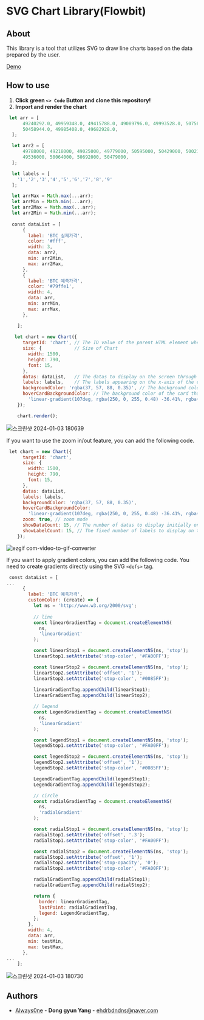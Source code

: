 # SVG Chart Library(Flowbit)
## About
This library is a tool that utilizes SVG to draw line charts based on the data prepared by the user.

[Demo](https://frontserver.apps.sys.paas-ta-dev10.kr/)
## How to use
1. **Click green `<> Code` Button and clone this repository!**
2. **Import and render the chart**
```js
 let arr = [
      49240292.0, 49959348.0, 49415788.0, 49089796.0, 49993528.0, 50756712.0,
      50458944.0, 49985408.0, 49682928.0,
  ];

  let arr2 = [
      49788000, 49218000, 49025000, 49779000, 50595000, 50429000, 50021000,
      49536000, 50064000, 50692000, 50479000, 
  ];

  let labels = [
	'1','2','3','4','5','6','7','8','9'
  ];

  let arrMax = Math.max(...arr);
  let arrMin = Math.min(...arr);
  let arr2Max = Math.max(...arr);
  let arr2Min = Math.min(...arr);
  
  const dataList = [
      {
        label: 'BTC 실제가격',
        color: '#fff',
        width: 3,
        data: arr2,
        min: arr2Min,
        max: arr2Max,
      },
      {
        label: 'BTC 예측가격',
        color: '#79ffe1',
        width: 4,
        data: arr,
        min: arrMin,
        max: arrMax,
      },

    ];
   
   let chart = new Chart({
      targetId: 'chart', // The ID value of the parent HTML element where the chart will be generated.
      size: {            // Size of Chart
        width: 1500, 
        height: 790, 
        font: 15,    
      },
      datas: dataList,   // The datas to display on the screen through the chart.
      labels: labels,    // The labels appearing on the x-axis of the chart.
      backgroundColor: 'rgba(37, 57, 88, 0.35)', // The background color of chart
      hoverCardBackgroundColor: // The background color of the card that appears when hovering over the chart.
        'linear-gradient(107deg, rgba(250, 0, 255, 0.48) -36.41%, rgba(72, 81, 155, 0.78) 75.37%)',
    });

	chart.render();
```

![스크린샷 2024-01-03 180639](https://github.com/ehdrbdndns/flowbit-lib/assets/60888473/4f42ff77-d038-41aa-a924-13aa873a5f8c)

If you want to use the zoom in/out feature, you can add the following code.

```js
 let chart = new Chart({
      targetId: 'chart',
      size: {
        width: 1500,
        height: 790,
        font: 15,
      },
      datas: dataList,
      labels: labels,
      backgroundColor: 'rgba(37, 57, 88, 0.35)',
      hoverCardBackgroundColor:
        'linear-gradient(107deg, rgba(250, 0, 255, 0.48) -36.41%, rgba(72, 81, 155, 0.78) 75.37%)',
      zoom: true, // zoom mode
      showDataCount: 15, // The number of datas to display initially on the screen.
      showLabelCount: 15, // The fixed number of labels to display on the screen consistently.
    });
```

![ezgif com-video-to-gif-converter](https://github.com/ehdrbdndns/flowbit-lib/assets/60888473/4b39e6fa-3c22-49ca-b2c4-806c3c2163dd)

If you want to apply gradient colors, you can add the following code.
You need to create gradients directly using the SVG `<defs>` tag.

```js
 const dataList = [
...
      {
        label: 'BTC 예측가격',
        customColor: (create) => {
          let ns = 'http://www.w3.org/2000/svg';
          
          // line
          const linearGradientTag = document.createElementNS(
            ns,
            'linearGradient'
          );

          const linearStop1 = document.createElementNS(ns, 'stop');
          linearStop1.setAttribute('stop-color', '#FA00FF');

          const linearStop2 = document.createElementNS(ns, 'stop');
          linearStop2.setAttribute('offset', '1');
          linearStop2.setAttribute('stop-color', '#0085FF');
          
          linearGradientTag.appendChild(linearStop1);
          linearGradientTag.appendChild(linearStop2);

          // legend
          const LegendGradientTag = document.createElementNS(
            ns,
            'linearGradient'
          );

          const legendStop1 = document.createElementNS(ns, 'stop');
          legendStop1.setAttribute('stop-color', '#FA00FF');

          const legendStop2 = document.createElementNS(ns, 'stop');
          legendStop2.setAttribute('offset', '1');
          legendStop2.setAttribute('stop-color', '#0085FF');

          LegendGradientTag.appendChild(legendStop1);
          LegendGradientTag.appendChild(legendStop2);

          // circle
          const radialGradientTag = document.createElementNS(
            ns,
            'radialGradient'
          );

          const radialStop1 = document.createElementNS(ns, 'stop');
          radialStop1.setAttribute('offset', '.3');
          radialStop1.setAttribute('stop-color', '#FA00FF');

          const radialStop2 = document.createElementNS(ns, 'stop');
          radialStop2.setAttribute('offset', '1');
          radialStop2.setAttribute('stop-opacity', '0');
          radialStop2.setAttribute('stop-color', '#FA00FF');

          radialGradientTag.appendChild(radialStop1);
          radialGradientTag.appendChild(radialStop2);

          return {
            border: linearGradientTag,
            lastPoint: radialGradientTag,
            legend: LegendGradientTag,
          };
        },
        width: 4,
        data: arr,
        min: testMin,
        max: testMax,
      },
...
    ];
```

![스크린샷 2024-01-03 180730](https://github.com/ehdrbdndns/flowbit-lib/assets/60888473/ad79ffd8-f186-41b9-a944-c5fcacaebbee)

## Authors
  - [Always0ne](https://github.com/Always0ne) - **Dong gyun Yang** - <ehdrbdndns@naver.com>
